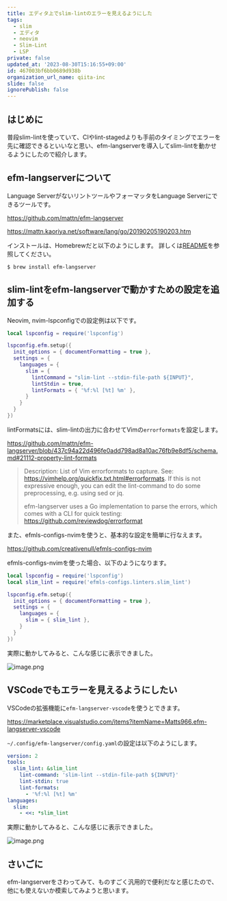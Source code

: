 ```yaml
---
title: エディタ上でslim-lintのエラーを見えるようにした
tags:
  - slim
  - エディタ
  - neovim
  - Slim-Lint
  - LSP
private: false
updated_at: '2023-08-30T15:16:55+09:00'
id: 467003bf6bb0689d938b
organization_url_name: qiita-inc
slide: false
ignorePublish: false
---
```

## はじめに

普段slim-lintを使っていて、CIやlint-stagedよりも手前のタイミングでエラーを先に確認できるといいなと思い、efm-langserverを導入してslim-lintを動かせるようにしたので紹介します。

## efm-langserverについて

Language ServerがないリントツールやフォーマッタをLanguage Serverにできるツールです。

https://github.com/mattn/efm-langserver

https://mattn.kaoriya.net/software/lang/go/20190205190203.htm

インストールは、Homebrewだと以下のようにします。
詳しくは[README](https://github.com/mattn/efm-langserver#installation)を参照してください。

```
$ brew install efm-langserver
```

## slim-lintをefm-langserverで動かすための設定を追加する

Neovim, nvim-lspconfigでの設定例は以下です。

```lua:lsp.lua
local lspconfig = require('lspconfig')

lspconfig.efm.setup({
  init_options = { documentFormatting = true },
  settings = {
    languages = {
      slim = {
        lintCommand = "slim-lint --stdin-file-path ${INPUT}",
        lintStdin = true,
        lintFormats = { '%f:%l [%t] %m' },
      }
    }
  }
})
```

lintFormatsには、slim-lintの出力に合わせてVimの`errorformats`を設定します。

https://github.com/mattn/efm-langserver/blob/437c94a22d496fe0add798ad8a10ac76fb9e8df5/schema.md#21112-property-lint-formats

> Description: List of Vim errorformats to capture. See: https://vimhelp.org/quickfix.txt.html#errorformats. If this is not expressive enough, you can edit the lint-command to do some preprocessing, e.g. using sed or jq.
> 
> efm-langserver uses a Go implementation to parse the errors, which comes with a CLI for quick testing: https://github.com/reviewdog/errorformat

また、efmls-configs-nvimを使うと、基本的な設定を簡単に行なえます。

https://github.com/creativenull/efmls-configs-nvim

efmls-configs-nvimを使った場合、以下のようになります。

```lua:lsp.lua
local lspconfig = require('lspconfig')
local slim_lint = require('efmls-configs.linters.slim_lint')

lspconfig.efm.setup({
  init_options = { documentFormatting = true },
  settings = {
    languages = {
      slim = { slim_lint },
    }
  }
})
```

実際に動かしてみると、こんな感じに表示できました。

![image.png](https://qiita-image-store.s3.ap-northeast-1.amazonaws.com/0/352836/da267ef3-390d-f8ab-5471-bc8e9bfa5493.png)

## VSCodeでもエラーを見えるようにしたい

VSCodeの拡張機能に`efm-langserver-vscode`を使うとできます。

https://marketplace.visualstudio.com/items?itemName=Matts966.efm-langserver-vscode

`~/.config/efm-langserver/config.yaml`の設定は以下のようにします。

```yaml:~/.config/efm-langserver/config.yaml
version: 2
tools:
  slim_lint: &slim_lint
    lint-command: 'slim-lint --stdin-file-path ${INPUT}'
    lint-stdin: true
    lint-formats:
      - '%f:%l [%t] %m'
languages:
  slim:
    - <<: *slim_lint
```

実際に動かしてみると、こんな感じに表示できました。

![image.png](https://qiita-image-store.s3.ap-northeast-1.amazonaws.com/0/352836/ec37d655-45fb-a792-aa16-cb235b19a009.png)

## さいごに

efm-langserverをさわってみて、ものすごく汎用的で便利だなと感じたので、他にも使えないか模索してみようと思います。
